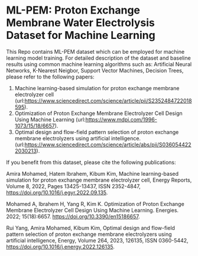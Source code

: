 # ML-PEM: Proton Exchange Membrane Water Electrolysis Dataset for Machine Learning

This Repo contains ML-PEM dataset which can be employed for machine learning model training.
For detailed description of the dataset and baseline results using common machine learning algorithms such as: Artificial Neural Networks, K-Nearest Neigbor, Support Vector Machines, Decision Trees, please refer to the following papers:
1. Machine learning-based simulation for proton exchange membrane electrolyzer cell (url:https://www.sciencedirect.com/science/article/pii/S2352484722018595).
2. Optimization of Proton Exchange Membrane Electrolyzer Cell Design Using Machine Learning (url:https://www.mdpi.com/1996-1073/15/18/6657).
3. Optimal design and flow-field pattern selection of proton exchange membrane electrolyzers using artificial intelligence. (url:https://www.sciencedirect.com/science/article/abs/pii/S0360544222030213).

If you benefit from this dataset, please cite the following publications:

Amira Mohamed, Hatem Ibrahem, Kibum Kim, Machine learning-based simulation for proton exchange membrane electrolyzer cell, Energy Reports, Volume 8, 2022, Pages 13425-13437, ISSN 2352-4847, https://doi.org/10.1016/j.egyr.2022.09.135.

Mohamed A, Ibrahem H, Yang R, Kim K. Optimization of Proton Exchange Membrane Electrolyzer Cell Design Using Machine Learning. Energies. 2022; 15(18):6657. https://doi.org/10.3390/en15186657.

Rui Yang, Amira Mohamed, Kibum Kim, Optimal design and flow-field pattern selection of proton exchange membrane electrolyzers using artificial intelligence, Energy, Volume 264, 2023, 126135, ISSN 0360-5442, https://doi.org/10.1016/j.energy.2022.126135.
